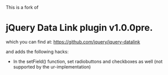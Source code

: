 This is a fork of

# jQuery Data Link plugin v1.0.0pre.

which you can find at: <https://github.com/jquery/jquery-datalink>

and adds the following hacks:

* In the setField() function, set radiobuttons and checkboxes as well (not supported by the ur-implementation)